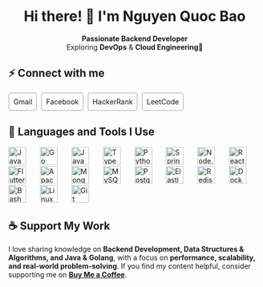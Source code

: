 

<h1 align="center">Hi there! 👋 I'm Nguyen Quoc Bao</h1>

<p align="center">
  <strong>Passionate Backend Developer</strong> <br>
  Exploring <strong>DevOps</strong> & <strong>Cloud Engineering</strong>🚀  
</p>



<h2>⚡️ Connect with me</h2>
<div style="display: flex; flex-wrap: wrap;">
  <a href="mailto:qbhoalu@gmail.com" target="_blank" 
     style="border: 2px solid #ccc; padding: 8px; text-decoration: none; border-radius: 5px;">
     Gmail
  </a>&nbsp;&nbsp;
  <a href="https://www.facebook.com/baonguyen888/" target="_blank" 
     style="border: 2px solid #ccc; padding: 8px; text-decoration: none; border-radius: 5px;">
     Facebook
  </a>&nbsp;&nbsp;
  <a href="https://www.hackerrank.com/qbhoalu" target="_blank" 
     style="border: 2px solid #ccc; padding: 8px; text-decoration: none; border-radius: 5px;">
     HackerRank
  </a>&nbsp;&nbsp;
  <a href="https://www.leetcode.com/qbhoalu" target="_blank" 
     style="border: 2px solid #ccc; padding: 8px; text-decoration: none; border-radius: 5px;">
     LeetCode
  </a>
</div>

<h2>🚀 Languages and Tools I Use</h2>
<p>
  <img src="https://cdn.jsdelivr.net/gh/devicons/devicon/icons/java/java-original.svg" alt="Java" title="Java" height="35" style="margin-right: 20px;">&nbsp;
  <img src="https://cdn.jsdelivr.net/gh/devicons/devicon/icons/go/go-original.svg" alt="Go" title="Go" height="35" style="margin-right: 20px;">&nbsp;
  <img src="https://cdn.jsdelivr.net/gh/devicons/devicon/icons/javascript/javascript-original.svg" alt="JavaScript" title="JavaScript" height="35" style="margin-right: 20px;">&nbsp;
  <img src="https://cdn.jsdelivr.net/gh/devicons/devicon/icons/typescript/typescript-original.svg" alt="TypeScript" title="TypeScript" height="35" style="margin-right: 20px;">&nbsp;
  <img src="https://cdn.jsdelivr.net/gh/devicons/devicon/icons/python/python-original.svg" alt="Python" title="Python" height="35" style="margin-right: 20px;">&nbsp;
  <img src="https://cdn.jsdelivr.net/gh/devicons/devicon/icons/spring/spring-original.svg" alt="Spring" title="Spring" height="35" style="margin-right: 20px;">&nbsp;
  <img src="https://cdn.jsdelivr.net/gh/devicons/devicon/icons/nodejs/nodejs-original.svg" alt="Node.js" title="Node.js" height="35" style="margin-right: 20px;">&nbsp;
  <img src="https://cdn.jsdelivr.net/gh/devicons/devicon/icons/react/react-original.svg" alt="React" title="React" height="35" style="margin-right: 20px;">&nbsp;
  <img src="https://cdn.jsdelivr.net/gh/devicons/devicon/icons/flutter/flutter-original.svg" alt="Flutter" title="Flutter" height="35" style="margin-right: 20px;">&nbsp;
  <img src="https://cdn.jsdelivr.net/gh/devicons/devicon/icons/apachekafka/apachekafka-original.svg" alt="Apache Kafka" title="Apache Kafka" height="35" style="margin-right: 20px;">&nbsp;
  <img src="https://cdn.jsdelivr.net/gh/devicons/devicon/icons/mongodb/mongodb-original.svg" alt="MongoDB" title="MongoDB" height="35" style="margin-right: 20px;">&nbsp;
  <img src="https://cdn.jsdelivr.net/gh/devicons/devicon/icons/mysql/mysql-original.svg" alt="MySQL" title="MySQL" height="35" style="margin-right: 20px;">&nbsp;
  <img src="https://cdn.jsdelivr.net/gh/devicons/devicon/icons/postgresql/postgresql-original.svg" alt="PostgreSQL" title="PostgreSQL" height="35" style="margin-right: 20px;">&nbsp;
  <img src="https://cdn.jsdelivr.net/gh/devicons/devicon/icons/elasticsearch/elasticsearch-original.svg" alt="Elasticsearch" title="Elasticsearch" height="35" style="margin-right: 20px;">&nbsp;
  <img src="https://cdn.jsdelivr.net/gh/devicons/devicon/icons/redis/redis-original.svg" alt="Redis" title="Redis" height="35" style="margin-right: 20px;">&nbsp;
  <img src="https://cdn.jsdelivr.net/gh/devicons/devicon/icons/docker/docker-original.svg" alt="Docker" title="Docker" height="35" style="margin-right: 20px;">&nbsp;
  <img src="https://cdn.jsdelivr.net/gh/devicons/devicon/icons/bash/bash-original.svg" alt="Bash" title="Bash" height="35" style="margin-right: 20px;">&nbsp;
  <img src="https://cdn.jsdelivr.net/gh/devicons/devicon/icons/linux/linux-original.svg" alt="Linux" title="Linux" height="35" style="margin-right: 20px;">&nbsp;
  <img src="https://cdn.jsdelivr.net/gh/devicons/devicon/icons/git/git-original.svg" alt="Git" title="Git" height="35">
</p>

<h2>☕ Support My Work</h2>
<p align="left">
  I love sharing knowledge on <strong>Backend Development, Data Structures & Algorithms, and Java & Golang</strong>,  
  with a focus on <strong>performance, scalability, and real-world problem-solving</strong>.  
  If you find my content helpful, consider supporting me on  
  <a href="https://www.buymeacoffee.com/yourusername" target="_blank"><strong>Buy Me a Coffee</strong></a>.
</p>




</div>
